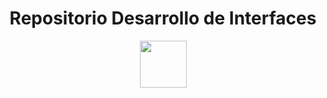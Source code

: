 <h1 align="center"> Repositorio Desarrollo de Interfaces </h1>
<p align="center"> <img height=75 src="https://cpr.afundacion.org/inicio/wp-content/themes/Nexus/images/obc_header.png"></p>




